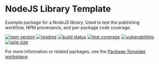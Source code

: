# NodeJS Library Template

Example package for a NodeJS library. Used to test the publishing workflow, NPM provenance, and per-package code coverage.

[![npm version](https://img.shields.io/npm/v/@spautz/browser-only-library-template.svg)](https://www.npmjs.com/package/@spautz/browser-only-library-template)
[![readme](https://img.shields.io/badge/-readme-informational)](https://github.com/spautz/package-template/blob/main/packages/browser-only-library-template/README.md)
[![build status](https://github.com/spautz/package-template/workflows/CI/badge.svg)](https://github.com/spautz/package-template/actions)
[![test coverage](https://coveralls.io/repos/github/spautz/package-template/badge.svg?branch=x-cov-browser-only-library-template)](https://coveralls.io/github/spautz/package-template?branch=x-cov-browser-only-library-template)
[![vulnerabilities](https://snyk.io/test/npm/@spautz/browser-only-library-template/badge.svg)](https://snyk.io/test/npm/@spautz/browser-only-library-template)
[![gzip size](https://img.shields.io/bundlephobia/minzip/@spautz/browser-only-library-template.svg)](https://bundlephobia.com/package/@spautz/browser-only-library-template@latest)

For more information or related packages, see the [Package-Template workspace](https://github.com/spautz/package-template).

